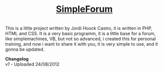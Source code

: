 <h1><center><u>SimpleForum</u></center></h1>
<br />
This is a little project written by Jordi Hoock Castro, it is written
in PHP, HTML and CSS. It is a very basic programm, it is a little base
for a forum, like simplemachines, VB, but not so advanced, i created this
for personal training, and now i want to share it with you, it is very
simple to use, and it gonna be updated.

<strong>Changelog</strong>
<br />
<i>v1 - </i> Uploaded 24/08/2012
